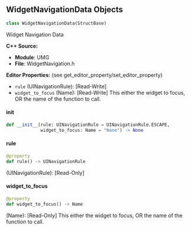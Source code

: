 ## WidgetNavigationData Objects

```python
class WidgetNavigationData(StructBase)
```

Widget Navigation Data

**C++ Source:**

- **Module**: UMG
- **File**: WidgetNavigation.h

**Editor Properties:** (see get_editor_property/set_editor_property)

- ``rule`` (UINavigationRule):  [Read-Write]
- ``widget_to_focus`` (Name):  [Read-Write] This either the widget to focus, OR the name of the function to call.

<a id="unreal.WidgetNavigationData.__init__"></a>

#### __init__

```python
def __init__(rule: UINavigationRule = UINavigationRule.ESCAPE,
             widget_to_focus: Name = "None") -> None
```

<a id="unreal.WidgetNavigationData.rule"></a>

#### rule

```python
@property
def rule() -> UINavigationRule
```

(UINavigationRule):  [Read-Only]

<a id="unreal.WidgetNavigationData.widget_to_focus"></a>

#### widget_to_focus

```python
@property
def widget_to_focus() -> Name
```

(Name):  [Read-Only] This either the widget to focus, OR the name of the function to call.

<a id="unreal.MovieSceneDynamicBindingPayloadVariable"></a>